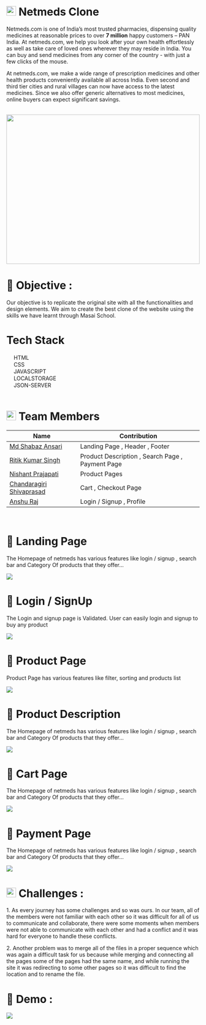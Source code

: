 # <img src="https://www.netmeds.com/assets/gloryweb/favicon.png" width="25px"/> Netmeds Clone

<p>Netmeds.com is one of India’s most trusted pharmacies, dispensing quality medicines at reasonable prices to over <b>7 million</b>  happy customers – PAN India. At netmeds.com, we help you look after your own health effortlessly as well as take care of loved ones wherever they may reside in India. You can buy and send medicines from any corner of the country - with just a few clicks of the mouse.</p>

<p>At netmeds.com, we make a wide range of prescription medicines and other health products conveniently available all across India. Even second and third tier cities and rural villages can now have access to the latest medicines. Since we also offer generic alternatives to most medicines, online buyers can expect significant savings.</p>

<br>

<div align="center">
  <img  src="https://franchiselo.in/wp-content/uploads/2020/07/netmeds-franchise-store.jpg" height="390px" width="100%"/>
  </div>
  
 # 🌟 Objective : <br>
 
 <p>Our objective is to replicate the original site with all the functionalities and design elements. We aim to create the best clone of the website using the skills we have learnt through Masai School.</p>
 
 
 # Tech Stack
  <div><img src="https://cdn-icons-png.flaticon.com/512/174/174854.png" width="15px"/> HTML</div>
  <div><img src="https://cdn-icons-png.flaticon.com/512/732/732190.png" width="15px"/> CSS</div>
  <div><img src="https://cdn-icons-png.flaticon.com/512/5968/5968292.png" width="15px"/> JAVASCRIPT</div>
  <div><img src="https://cdn-icons-png.flaticon.com/512/718/718064.png" width="15px"/> LOCALSTORAGE</div>
  <div><img src="https://cdn-icons-png.flaticon.com/512/541/541488.png" width="15px"/> JSON-SERVER</div>
  
  <br>
  
# <img src="https://cdn-icons-png.flaticon.com/512/1534/1534938.png" width="25px"/> Team Members 
 
 | Name            | Contribution                                                                |
| ----------------- | ------------------------------------------------------------------ |
|<a href = "https://github.com/Meshabaz" > Md Shabaz Ansari </a>| Landing Page , Header , Footer |
| <a href = "https://github.com/Ritik73011" > Ritik Kumar Singh </a>| Product Description , Search Page , Payment Page|
|<a href = "https://github.com/nishantp15" > Nishant Prajapati </a> | Product Pages |
|<a href = "https://github.com/Shiva4164" > Chandaragiri Shivaprasad </a>| Cart , Checkout Page |
| <a href = "https://github.com/Mr-raaz" >Anshu Raj </a> | Login / Signup , Profile |
 
 <br>
 
 # 🔹 Landing Page 
 <p>The Homepage of netmeds has various features like login / signup , search bar and  Category Of products that they offer...</p>
 <img src="https://lh3.googleusercontent.com/drive-viewer/AJc5JmSnZn3Ib24WaDHCLiEzPMcXpRRElCtVPAxr3vEmXTKokFYxUCGJSftHXymr-Ajv3ZuDn7BNMVM=w1920-h972"/>
 
 # 🔹 Login / SignUp 
 <p>The Login and signup page is Validated. User can easily login and signup to buy any product</p>
 <img src="https://lh3.googleusercontent.com/drive-viewer/AJc5JmQCU7GRVik7fSHeKCwMZAYQ42NHtfsVICfmG-uEX_mmczEKGKZ09aGV3eAjPYzl6NqdUqJjeMM=w1920-h972"/>
 
 # 🔹 Product Page
 <p>Product Page has various features like filter, sorting and products list</p>
 <img src="https://lh3.googleusercontent.com/drive-viewer/AJc5JmQK-FR62BJXRWcUmTrgTr34aXYiNAuBQ1A6o362iO7bZWQzjd-wTcTaqToONDEiRBjmjeYn-uA=w1920-h972"/>
 
 # 🔹 Product Description
 <p>The Homepage of netmeds has various features like login / signup , search bar and  Category Of products that they offer...</p>
 <img src="https://lh3.googleusercontent.com/drive-viewer/AJc5JmSnZn3Ib24WaDHCLiEzPMcXpRRElCtVPAxr3vEmXTKokFYxUCGJSftHXymr-Ajv3ZuDn7BNMVM=w1920-h972"/>
 
  # 🔹 Cart Page
 <p>The Homepage of netmeds has various features like login / signup , search bar and  Category Of products that they offer...</p>
 <img src="https://lh3.googleusercontent.com/drive-viewer/AJc5JmSnZn3Ib24WaDHCLiEzPMcXpRRElCtVPAxr3vEmXTKokFYxUCGJSftHXymr-Ajv3ZuDn7BNMVM=w1920-h972"/>
 
  # 🔹 Payment Page
 <p>The Homepage of netmeds has various features like login / signup , search bar and  Category Of products that they offer...</p>
 <img src="https://lh3.googleusercontent.com/drive-viewer/AJc5JmSnZn3Ib24WaDHCLiEzPMcXpRRElCtVPAxr3vEmXTKokFYxUCGJSftHXymr-Ajv3ZuDn7BNMVM=w1920-h972"/>
 
    
 # <img src="https://cdn-icons-png.flaticon.com/512/1934/1934019.png" width="25px"/> Challenges :
 
 <p> 1. As every journey has some challenges and so was ours. In our team, all of the members were not familiar with each other so it was difficult for all of us to communicate and collaborate, there were some moments when members were not able to communicate with each other and had a conflict and it was hard for everyone to handle these conflicts. </p>
 
 <p> 2. Another problem was to merge all of the files in a proper sequence which was again a difficult task for us because while merging and connecting all the pages some of the pages had the same name, and while running the site it was redirecting to some other pages so it was difficult to find the location and to rename the file.</p>
 
 
 # 🚀 Demo :
 
 <p><a href ="www.google.com" ><img src = "https://camo.githubusercontent.com/59cde2396da07f6c391795028e4350eb3a99c0186d55161807728d44200c6959/68747470733a2f2f6170692e6e65746c6966792e636f6d2f6170692f76312f6261646765732f62363534633934652d303861362d346237392d623434332d3738333735383162316438642f6465706c6f792d737461747573"/></a></p>
 
  
  
